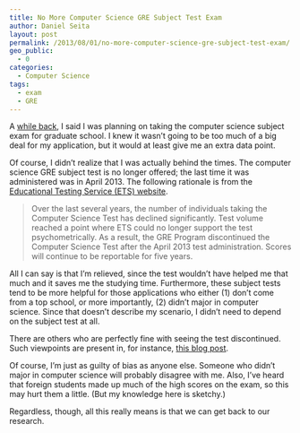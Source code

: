 ```yaml
---
title: No More Computer Science GRE Subject Test Exam
author: Daniel Seita
layout: post
permalink: /2013/08/01/no-more-computer-science-gre-subject-test-exam/
geo_public:
  - 0
categories:
  - Computer Science
tags:
  - exam
  - GRE
---
```

A [while back][1], I said I was planning on taking the computer science subject exam for graduate
school. I knew it wasn&#8217;t going to be too much of a big deal for my application, but it would
at least give me an extra data point.

Of course, I didn&#8217;t realize that I was actually behind the times. The computer science GRE
subject test is no longer offered; the last time it was administered was in April 2013. The
following rationale is from the [Educational Testing Service (ETS) website][2].

> Over the last several years, the number of individuals taking the Computer Science Test has
> declined significantly. Test volume reached a point where ETS could no longer support the test
> psychometrically. As a result, the GRE Program discontinued the Computer Science Test after the
> April 2013 test administration. Scores will continue to be reportable for five years.

All I can say is that I&#8217;m relieved, since the test wouldn&#8217;t have helped me that much and
it saves me the studying time. Furthermore, these subject tests tend to be more helpful for those
applications who either (1) don&#8217;t come from a top school, or more importantly, (2)
didn&#8217;t major in computer science. Since that doesn&#8217;t describe my scenario, I
didn&#8217;t need to depend on the subject test at all.

There are others who are perfectly fine with seeing the test discontinued. Such viewpoints are
present in, for instance, [this blog post][3].

Of course, I&#8217;m just as guilty of bias as anyone else. Someone who didn&#8217;t major in
computer science will probably disagree with me. Also, I&#8217;ve heard that foreign students made
up much of the high scores on the exam, so this may hurt them a little. (But my knowledge here is
sketchy.)

Regardless, though, all this really means is that we can get back to our research.

 [1]: http://danieltakeshi.github.io/2013/07/20/grad-school-applications-stage-1-the-quiet-before-the-storm/
 [2]: https://www.ets.org/gre/subject/faq
 [3]: http://blog.computationalcomplexity.org/2013/01/the-end-of-useless-test.html
